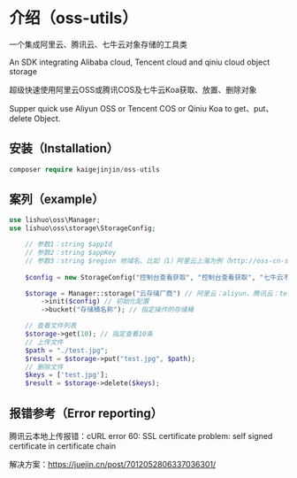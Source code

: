 # 介绍（oss-utils）

一个集成阿里云、腾讯云、七牛云对象存储的工具类

An SDK integrating Alibaba cloud, Tencent cloud and qiniu cloud object storage

超级快速使用阿里云OSS或腾讯COS及七牛云Koa获取、放置、删除对象

Supper quick use Aliyun OSS or Tencent COS or Qiniu Koa to get、put、delete Object.

## 安装（Installation）

```php
composer require kaigejinjin/oss-utils
```

## 案列（example）

```php
use lishuo\oss\Manager;
use lishuo\oss\storage\StorageConfig;

    // 参数1：string $appId
    // 参数2：string $appKey
    // 参数3：string $region 地域名、比如（1）阿里云上海为例（http://oss-cn-shanghai.aliyuncs.com）（2）腾讯云上海为例（sh）直接地域名首字母即可（3）其它Region请按实际情况填写。
    
    $config = new StorageConfig("控制台查看获取", "控制台查看获取", "七牛云不需要配置这个参数，留空字符串");

    $storage = Manager::storage("云存储厂商") // 阿里云：aliyun、腾讯云：tencent、七牛云：qiniu
        ->init($config) // 初始化配置
        ->bucket("存储桶名称"); // 指定操作的存储桶

    // 查看文件列表
    $storage->get(10); // 指定查看10条
    // 上传文件
    $path = "./test.jpg";
    $result = $storage->put("test.jpg", $path);
    // 删除文件
    $keys = ['test.jpg'];
    $result = $storage->delete($keys);
```

## 报错参考（Error reporting）

腾讯云本地上传报错：cURL error 60: SSL certificate problem: self signed certificate in certificate chain

解决方案：https://juejin.cn/post/7012052806337036301/
